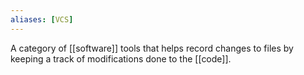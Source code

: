 ```yaml
---
aliases: [VCS]
---
```


A category of [[software]] tools that helps record changes to files by keeping a track of modifications done to the [[code]].
